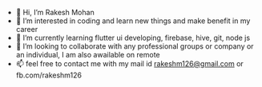 - 👋 Hi, I’m Rakesh Mohan
- 👀 I’m interested in coding and learn new things and make benefit in my career
- 🌱 I’m currently learning flutter ui developing, firebase, hive, git, node js
- 💞️ I’m looking to collaborate with any professional groups or company or an individual, I am also awailable on remote
- 📫 feel free to contact me with my mail id rakeshm126@gmail.com or fb.com/rakeshm126

<!---
rakeshm12/rakeshm12 is a ✨ special ✨ repository because its `README.md` (this file) appears on your GitHub profile.
You can click the Preview link to take a look at your changes.
--->
